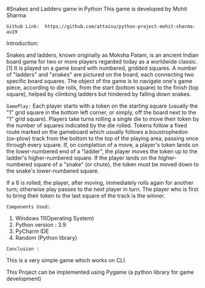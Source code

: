 #Snakes and Ladders game in Python
This game is developed by Mohit Sharma 

`Github Link:  https://github.com/attainu/python-project-mohit-sharma-au19  ` 

Introduction:

Snakes and ladders, known originally as Moksha Patam, is an ancient Indian board game for two or more players regarded today as a worldwide classic.[1] It is played on a game board with numbered, gridded squares. A number of "ladders" and "snakes" are pictured on the board, each connecting two specific board squares. The object of the game is to navigate one's game piece, according to die rolls, from the start (bottom square) to the finish (top square), helped by climbing ladders but hindered by falling down snakes.


`GamePlay:`
Each player starts with a token on the starting square (usually the "1" grid square in the bottom left corner, or simply, off the board next to the "1" grid square). Players take turns rolling a single die to move their token by the number of squares indicated by the die rolled. Tokens follow a fixed route marked on the gameboard which usually follows a boustrophedon (ox-plow) track from the bottom to the top of the playing area, passing once through every square. If, on completion of a move, a player's token lands on the lower-numbered end of a "ladder", the player moves the token up to the ladder's higher-numbered square. If the player lands on the higher-numbered square of a "snake" (or chute), the token must be moved down to the snake's lower-numbered square.

If a 6 is rolled, the player, after moving, immediately rolls again for another turn; otherwise play passes to the next player in turn. The player who is first to bring their token to the last square of the track is the winner.

`Components Used:`
1. Windows 11(Operating System)
2. Python version : 3.9
3. PyCharm IDE
4. Random (Python library)

`Conclusion :`

This is a very simple game which works on CLI.

This Project can be implemented using Pygame (a python library for game development)

